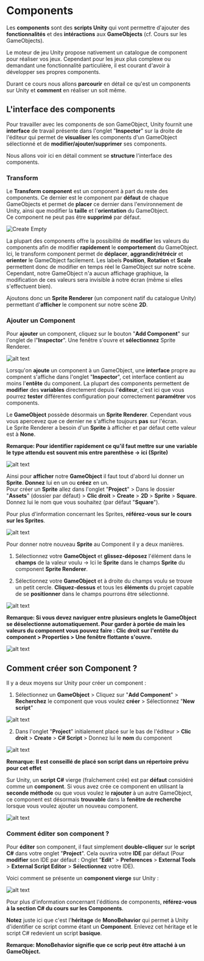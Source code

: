 # Components

Les **components** sont des **scripts Unity** qui vont permettre d'ajouter des **fonctionnalités** et des **intéractions** aux **GameObjects** (cf. Cours sur les GameObjects).  

Le moteur de jeu Unity propose nativement un catalogue de component pour réaliser vos jeux. Cependant pour les jeux plus complexe ou demandant une fonctionnalité particulière, il est courant d'avoir à développer ses propres components.  

Durant ce cours nous allons **parcourir** en détail ce qu'est un components sur Unity et **comment** en réaliser un soit même.


## L'interface des components

Pour travailler avec les components de son GameObject, Unity fournit une **interface** de travail présente dans l'onglet "**Inspector**" sur la droite de l'éditeur qui permet de **visualiser** les components d'un GameObject sélectionné et de **modifier/ajouter/supprimer** ses components.  

Nous allons voir ici en détail comment se **structure** l'interface des components.  

### Transform

Le **Transform component** est un component à part du reste des components. Ce dernier est le component par **défaut** de chaque GameObjects et permet de **placer** ce dernier dans l'environnement de Unity, ainsi que modifier la **taille** et l'**orientation** du GameObject.  
Ce component ne peut pas être **supprimé** par défaut.  

![Create Empty](/img/00011.png)

La plupart des components offre la possibilité de **modifier** les valeurs du components afin de modifier **rapidement** le **comportement** du GameObject.  
Ici, le transform component permet de **déplacer**, **aggrandir/rétrécir** et **orienter** le GameObject facilement.
Les labels **Position**, **Rotation** et **Scale** permettent donc de modifier en temps réel le GameObject sur notre scène. Cependant, notre GameObject n'a aucun affichage graphique, la modification de ces valeurs sera invisible à notre écran (même si elles s'effectuent bien).  

Ajoutons donc un **Sprite Renderer** (un component natif du catalogue Unity) permettant d'**afficher** le component sur notre scène **2D**.  

### Ajouter un Component

Pour **ajouter** un component, cliquez sur le bouton "**Add Component**" sur l'onglet de l"**Inspector**". Une fenêtre s'ouvre et **sélectionnez** Sprite Renderer.  

![alt text](/img/00012.png)

Lorsqu'on **ajoute** un component à un GameObject, une **interface** propre au compnent s'affiche dans l'onglet "**Inspector**", cet interface contient au moins l'**entête** du component. La plupart des components permettent de **modifier** des **variables** directement depuis l'**éditeur**, c'est ici que vous pourrez **tester** différentes configuration pour correctement **paramétrer** vos components.  

Le **GameObject** possède désormais un **Sprite Renderer**. Cependant vous vous apercevez que ce dernier ne s'affiche toujours **pas** sur l'écran.  
Le Sprite Renderer a besoin d'un **Sprite** à afficher et par défaut cette valeur est à **None**.

**Remarque: Pour identifier rapidement ce qu'il faut mettre sur une variable le type attendu est souvent mis entre parenthèse -> ici (Sprite)**

![alt text](/img/00013.png)

Ainsi pour **afficher** notre **GameObject** il faut tout d'abord lui donner un **Sprite**. **Donnez** lui en un ou **créez** en un.  
Pour créer un **Sprite** allez dans l'onglet "**Project**" > Dans le dossier "**Assets**" (dossier par défaut) > **Clic droit** > **Create** > **2D** > **Sprite** > **Square**.  
Donnez lui le nom que vous souhaitez (par défaut "**Square**").  

Pour plus d'information concernant les Sprites, **référez-vous sur le cours sur les Sprites**.

![alt text](/img/00014.png)

Pour donner notre nouveau **Sprite** au Component il y a deux manières.  
1. Sélectionnez votre **GameObject** et **glissez-déposez** l'élément dans le **champs** de la valeur voulu -> Ici le **Sprite** dans le champs **Sprite** du component **Sprite Renderer**.

2. Sélectionnez votre **GameObject** et à droite du champs voulu se trouve un petit cercle. **Cliquez-dessus** et tous les **éléments** du projet capable de se **positionner** dans le champs pourrons être sélectionné.

![alt text](/img/00015.png)

**Remarque: Si vous devez naviguer entre plusieurs onglets le GameObject se déselectionne automatiquement. Pour garder à portée de main les valeurs du component vous pouvez faire : Clic droit sur l'entête du component > Properties > Une fenêtre flottante s'ouvre.**

![alt text](/img/00016.png)


## Comment créer son Component ?

Il y a deux moyens sur Unity pour créer un component :  

1. Sélectionnez un **GameObject** > Cliquez sur "**Add Component**" > **Recherchez** le component que vous voulez **créer** > Sélectionnez "**New script**"

![alt text](/img/00017.png)

2. Dans l'onglet "**Project**" initialement placé sur le bas de l'éditeur > **Clic droit** > **Create** > **C# Script** > Donnez lui le **nom** du component  

![alt text](/img/00018.png)

**Remarque: Il est conseillé de placé son script dans un répertoire prévu pour cet effet**  

Sur Unity, un **script C#** vierge (fraîchement crée) est par **défaut** considéré comme un **component**. Si vous avez crée ce component en utilisant la **seconde méthode** ou que vous voulez le **rajouter** à un autre GameObject, ce component est désormais **trouvable** dans la **fenêtre de recherche** lorsque vous voulez ajouter un nouveau component.  

![alt text](/img/00019.png)

### Comment éditer son component ?

Pour **éditer** son component, il faut simplement **double-cliquer** sur le **script C#** dans votre onglet "**Project**". Cela ouvrira votre **IDE** par défaut (Pour **modifier** son IDE par défaut : Onglet "**Edit**" > **Preferences** > **External Tools** > **External Script Editor** > **Sélectionnez** votre IDE).  

Voici comment se présente un **component vierge** sur Unity :  

![alt text](/img/00020.png)

Pour plus d'information concernant l'éditions de components, **référez-vous à la section C# du cours sur les Components**.  

**Notez** juste ici que c'est l'**héritage** de **MonoBehavior** qui permet à Unity d'identifier ce script comme étant un **Component**. Enlevez cet héritage et le script C# redevient un script **basique**.

**Remarque: MonoBehavior signifie que ce scrip peut être attaché à un GameObject.**